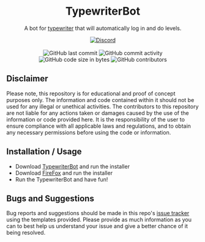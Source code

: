 <h1 align="center">TypewriterBot</h1>

<p align="center">A bot for <a href="https://at4.typewriter.at/">typewriter</a> that will automatically log in and do levels.</p>

<div align="center">
    <a href="https://discord.gg/5UmsQP4MFH"><img src="https://img.shields.io/discord/610120595765723137?logo=discord" alt="Discord"/></a>
    <br><br>
    <img src="https://img.shields.io/github/last-commit/Lyzev/TypewriterBot" alt="GitHub last commit"/>
    <img src="https://img.shields.io/github/commit-activity/w/Lyzev/TypewriterBot" alt="GitHub commit activity"/>
    <br>
    <img src="https://img.shields.io/github/languages/code-size/Lyzev/TypewriterBot" alt="GitHub code size in bytes"/>
    <img src="https://img.shields.io/github/contributors/Lyzev/TypewriterBot" alt="GitHub contributors"/>
</div>

## Disclaimer
Please note, this repository is for educational and proof of concept purposes only. The information and code contained within it should not be used for any illegal or unethical activities. The contributors to this repository are not liable for any actions taken or damages caused by the use of the information or code provided here. It is the responsibility of the user to ensure compliance with all applicable laws and regulations, and to obtain any necessary permissions before using the code or information.

## Installation / Usage
- Download [TypewriterBot](https://github.com/Lyzev/TypewriterBot/releases/latest) and run the installer
- Download [FireFox](https://www.mozilla.org/de/firefox/new/) and run the installer
- Run the TypewriterBot and have fun!

## Bugs and Suggestions
Bug reports and suggestions should be made in this repo's [issue tracker](https://github.com/Lyzev/TypewriterBot/issues) using the templates provided. Please provide as much information as you can to best help us understand your issue and give a better chance of it being resolved.
